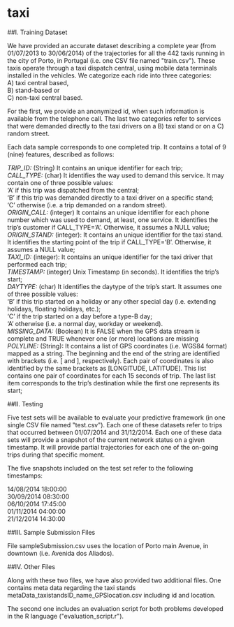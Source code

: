 # taxi

##I. Training Dataset


We have provided an accurate dataset describing a complete year (from 01/07/2013 to 30/06/2014) of the trajectories for all the 442 taxis running in the city of Porto, in Portugal (i.e. one CSV file named "train.csv"). These taxis operate through a taxi dispatch central, using mobile data terminals installed in the vehicles. We categorize each ride into three categories:   
A) taxi central based,   
B) stand-based or   
C) non-taxi central based.    

For the first, we provide an anonymized id, when such information is available from the telephone call. The last two categories refer to services that were demanded directly to the taxi drivers on a B) taxi stand or on a C) random street.

Each data sample corresponds to one completed trip. It contains a total of 
9 (nine) features, described as follows:

*TRIP_ID:* (String) It contains an unique identifier for each trip;  
*CALL_TYPE:* (char) It identifies the way used to demand this service. It may contain one of three possible values:  
‘A’ if this trip was dispatched from the central;  
‘B’ if this trip was demanded directly to a taxi driver on a specific stand;  
‘C’ otherwise (i.e. a trip demanded on a random street).  
*ORIGIN_CALL:* (integer) It contains an unique identifier for each phone number which was used to demand, at least, one service. It identifies the trip’s customer if CALL_TYPE=’A’. Otherwise, it assumes a NULL value;  
*ORIGIN_STAND:* (integer): It contains an unique identifier for the taxi stand. It identifies the starting point of the trip if CALL_TYPE=’B’. Otherwise, it assumes a NULL value;  
*TAXI_ID:* (integer): It contains an unique identifier for the taxi driver that performed each trip;  
*TIMESTAMP:* (integer) Unix Timestamp (in seconds). It identifies the trip’s start;   
*DAYTYPE:* (char) It identifies the daytype of the trip’s start. It assumes one of three possible values:  
‘B’ if this trip started on a holiday or any other special day (i.e. extending holidays, floating holidays, etc.);  
‘C’ if the trip started on a day before a type-B day;  
‘A’ otherwise (i.e. a normal day, workday or weekend).  
*MISSING_DATA:* (Boolean) It is FALSE when the GPS data stream is complete and TRUE whenever one (or more) locations are missing  
*POLYLINE:* (String): It contains a list of GPS coordinates (i.e. WGS84 format) mapped as a string. The beginning and the end of the string are identified with brackets (i.e. [ and ], respectively). Each pair of coordinates is also identified by the same brackets as [LONGITUDE, LATITUDE]. This list contains one pair of coordinates for each 15 seconds of trip. The last list item corresponds to the trip’s destination while the first one represents its start;  

##II. Testing

Five test sets will be available to evaluate your predictive framework (in one single CSV file named "test.csv").   Each one of these datasets refer to trips that occurred between 01/07/2014 and 31/12/2014. Each one of these data sets will provide a snapshot of the current network status on a given timestamp.   It will provide partial trajectories for each one of the on-going trips during that specific moment.

The five snapshots included on the test set refer to the following timestamps:  

14/08/2014 18:00:00  
30/09/2014 08:30:00  
06/10/2014 17:45:00  
01/11/2014 04:00:00  
21/12/2014 14:30:00    

##III. Sample Submission Files  

File sampleSubmission.csv uses the location of Porto main Avenue, in downtown (i.e. Avenida dos Aliados).   

##IV. Other Files  

Along with these two files, we have also provided two additional files. One contains meta data regarding the taxi stands metaData_taxistandsID_name_GPSlocation.csv including id and location.  

The second one includes an evaluation script for both problems developed in the R language ("evaluation_script.r").  
